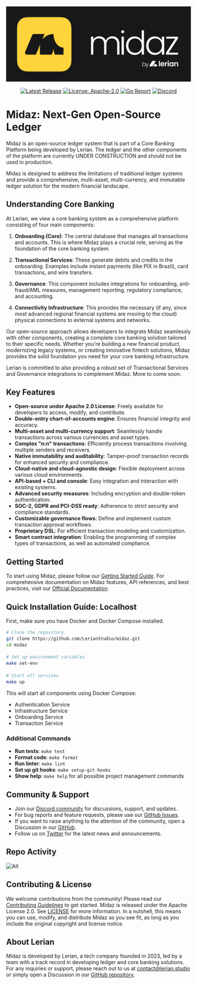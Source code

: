 ![banner](image/README/midaz-banner.png)

<div align="center">

[![Latest Release](https://img.shields.io/github/v/release/LerianStudio/midaz?include_prereleases)](https://github.com/LerianStudio/midaz/releases)
[![License: Apache-2.0](https://img.shields.io/badge/License-Apache_2.0-blue.svg)](https://github.com/LerianStudio/midaz/blob/main/LICENSE)
[![Go Report](https://goreportcard.com/badge/github.com/lerianstudio/midaz)](https://goreportcard.com/report/github.com/lerianstudio/midaz)
[![Discord](https://img.shields.io/badge/Discord-Lerian%20Studio-%237289da.svg?logo=discord)](https://discord.gg/DnhqKwkGv3)

</div>

# Midaz: Next-Gen Open-Source Ledger

Midaz is an open-source ledger system that is part of a Core Banking Platform being developed by Lerian. The ledger and the other components of the platform are currently UNDER CONSTRUCTION and should not be used in production.

Midaz is designed to address the limitations of traditional ledger systems and provide a comprehensive, multi-asset, multi-currency, and immutable ledger solution for the modern financial landscape.

## Understanding Core Banking

At Lerian, we view a core banking system as a comprehensive platform consisting of four main components:

1. **Onboarding (Core)**: The central database that manages all transactions and accounts. This is where Midaz plays a crucial role, serving as the foundation of the core banking system.

2. **Transactional Services**: These generate debits and credits in the onboarding. Examples include instant payments (like PIX in Brazil), card transactions, and wire transfers.

3. **Governance**: This component includes integrations for onboarding, anti-fraud/AML measures, management reporting, regulatory compliance, and accounting.

4. **Connectivity Infrastructure**: This provides the necessary (if any, since most advanced regional financial systems are moving to the cloud) physical connections to external systems and networks.

Our open-source approach allows developers to integrate Midaz seamlessly with other components, creating a complete core banking solution tailored to their specific needs. Whether you're building a new financial product, modernizing legacy systems, or creating innovative fintech solutions, Midaz provides the solid foundation you need for your core banking infrastructure.

Lerian is committed to also providing a robust set of Transactional Services and Governance integrations to complement Midaz. More to come soon.

## Key Features

- **Open-source under Apache 2.0 License**: Freely available for developers to access, modify, and contribute.
- **Double-entry chart-of-accounts engine**: Ensures financial integrity and accuracy.
- **Multi-asset and multi-currency support**: Seamlessly handle transactions across various currencies and asset types.
- **Complex "n:n" transactions**: Efficiently process transactions involving multiple senders and receivers.
- **Native immutability and auditability**: Tamper-proof transaction records for enhanced security and compliance.
- **Cloud-native and cloud-agnostic design**: Flexible deployment across various cloud environments.
- **API-based + CLI and console**: Easy integration and interaction with existing systems.
- **Advanced security measures**: Including encryption and double-token authentication.
- **SOC-2, GDPR and PCI-DSS ready**: Adherence to strict security and compliance standards.
- **Customizable governance flows**: Define and implement custom transaction approval workflows.
- **Proprietary DSL**: For efficient transaction modeling and customization.
- **Smart contract integration**: Enabling the programming of complex types of transactions, as well as automated compliance.

## Getting Started

To start using Midaz, please follow our [Getting Started Guide](https://docs.lerian.studio/docs/getting-started). For comprehensive documentation on Midaz features, API references, and best practices, visit our [Official Documentation](https://docs.lerian.studio).

## Quick Installation Guide: Localhost

First, make sure you have Docker and Docker Compose installed.

   ```bash
   # Clone the repository
   git clone https://github.com/LerianStudio/midaz.git
   cd midaz

   # Set up environment variables
   make set-env

   # Start all services
   make up
   ```

   This will start all components using Docker Compose:
   - Authentication Service
   - Infrastructure Service
   - Onboarding Service
   - Transaction Service

### Additional Commands

- **Run tests**: `make test`
- **Format code**: `make format`
- **Run linter**: `make lint`
- **Set up git hooks**: `make setup-git-hooks`
- **Show help**: `make help` for all possible project management commands

## Community & Support

- Join our [Discord community](https://discord.gg/DnhqKwkGv3) for discussions, support, and updates.
- For bug reports and feature requests, please use our [GitHub Issues](https://github.com/LerianStudio/midaz/issues).
- If you want to raise anything to the attention of the community, open a Discussion in our [GitHub](https://github.com/LerianStudio/midaz/discussions).
- Follow us on [Twitter](https://twitter.com/LerianStudio) for the latest news and announcements.

## Repo Activity

![Alt](https://repobeats.axiom.co/api/embed/827f95068c3eb21900ed6a7191a53639481cbc75.svg "Repobeats analytics image")

## Contributing & License

We welcome contributions from the community! Please read our [Contributing Guidelines](CONTRIBUTING.md) to get started. Midaz is released under the Apache License 2.0. See [LICENSE](LICENSE.md) for more information. In a nutshell, this means you can use, modify, and distribute Midaz as you see fit, as long as you include the original copyright and license notice.

## About Lerian

Midaz is developed by Lerian, a tech company founded in 2023, led by a team with a track record in developing ledger and core banking solutions. For any inquiries or support, please reach out to us at [contact@lerian.studio](mailto:contact@lerian.studio) or simply open a Discussion in our [GitHub repository](https://github.com/LerianStudio/midaz/discussions).
